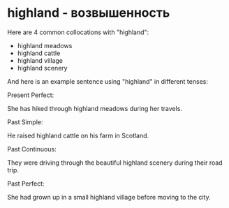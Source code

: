 # highland - возвышенность

Here are 4 common collocations with "highland":

- highland meadows
- highland cattle
- highland village
- highland scenery

And here is an example sentence using "highland" in different tenses:

Present Perfect:

She has hiked through highland meadows during her travels.

Past Simple:

He raised highland cattle on his farm in Scotland.

Past Continuous:

They were driving through the beautiful highland scenery during their road trip.

Past Perfect:

She had grown up in a small highland village before moving to the city.
